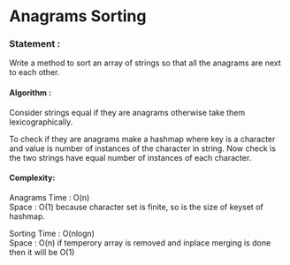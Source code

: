 Anagrams Sorting
==================

<h3>
Statement :
</h3>
Write a method to sort an array of strings so that all the anagrams are next to each other.

<h4>
Algorithm :
</h4>
Consider strings equal if they are anagrams otherwise take them lexicographically. 

To check if they are anagrams make a hashmap
where key is a character and value is number of instances of the character in string. 
Now check is the two strings have equal number
of instances of each character.

<h4>
Complexity:
</h4>
Anagrams Time : O(n) <br>
		Space : O(1) because character set is finite, so is the size of keyset of hashmap.
		
Sorting Time : O(nlogn) <br>
		Space : O(n) if temperory array is removed and inplace merging is done then it will be O(1)